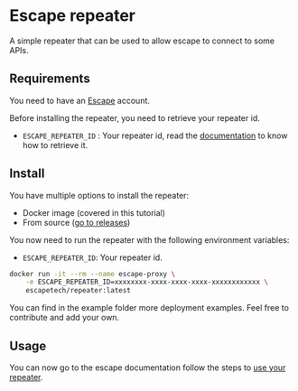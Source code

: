 # Escape repeater

A simple repeater that can be used to allow escape to connect to some APIs.

## Requirements

You need to have an [Escape](https://escape.tech) account.

Before installing the repeater, you need to retrieve your repeater id.

- `ESCAPE_REPEATER_ID` : Your repeater id, read the [documentation](https://docs.escape.tech/enterprise/repeater) to know how to retrieve it.

## Install

You have multiple options to install the repeater:

- Docker image (covered in this tutorial)
- From source ([go to releases](https://github.com/Escape-Technologies/repeater/releases/latest))

You now need to run the repeater with the following environment variables:

- `ESCAPE_REPEATER_ID`: Your repeater id.

```bash
docker run -it --rm --name escape-proxy \
    -e ESCAPE_REPEATER_ID=xxxxxxxx-xxxx-xxxx-xxxx-xxxxxxxxxxxx \
    escapetech/repeater:latest
```

You can find in the example folder more deployment examples.
Feel free to contribute and add your own.

## Usage

You can now go to the escape documentation follow the steps to [use your repeater](https://docs.escape.tech/enterprise/repeater).
